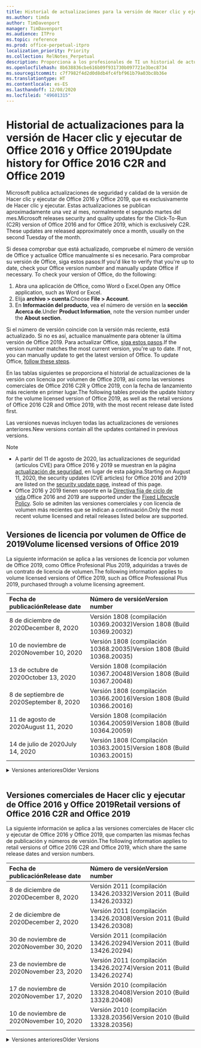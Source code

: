 ```yaml
---
title: Historial de actualizaciones para la versión de Hacer clic y ejecutar de Office 2016 y Office 2019
ms.author: timda
author: TimDavenport
manager: TimDavenport
ms.audience: ITPro
ms.topic: reference
ms.prod: office-perpetual-itpro
localization_priority: Priority
ms.collection: RelNotes_Perpetual
description: Proporciona a los profesionales de TI un historial de actualizaciones para las versiones permanentes de Office 2016 y Office 2019 que usan Hacer clic y ejecutar.
ms.openlocfilehash: 8b638836cbe616b09f931730b097721e3bec8734
ms.sourcegitcommit: c7f7982f4d2d0d8db4fc4fbf961b79a03bc8b36e
ms.translationtype: HT
ms.contentlocale: es-ES
ms.lasthandoff: 12/08/2020
ms.locfileid: "49601315"
---
```

# <a name="update-history-for-office-2016-c2r-and-office-2019"></a><span data-ttu-id="fcc36-103">Historial de actualizaciones para la versión de Hacer clic y ejecutar de Office 2016 y Office 2019</span><span class="sxs-lookup"><span data-stu-id="fcc36-103">Update history for Office 2016 C2R and Office 2019</span></span>

<span data-ttu-id="fcc36-p101">Microsoft publica actualizaciones de seguridad y calidad de la versión de Hacer clic y ejecutar de Office 2016 y Office 2019, que es exclusivamente de Hacer clic y ejecutar. Estas actualizaciones se publican aproximadamente una vez al mes, normalmente el segundo martes del mes.</span><span class="sxs-lookup"><span data-stu-id="fcc36-p101">Microsoft releases security and quality updates for the Click-To-Run (C2R) version of Office 2016 and for Office 2019, which is exclusively C2R. These updates are released approximately once a month, usually on the second Tuesday of the month.</span></span>

<span data-ttu-id="fcc36-p102">Si desea comprobar que está actualizado, compruebe el número de versión de Office y actualice Office manualmente si es necesario. Para comprobar su versión de Office, siga estos pasos:</span><span class="sxs-lookup"><span data-stu-id="fcc36-p102">If you'd like to verify that you're up to date, check your Office version number and manually update Office if necessary. To check your version of Office, do the following:</span></span>

  1.    <span data-ttu-id="fcc36-108">Abra una aplicación de Office, como Word o Excel.</span><span class="sxs-lookup"><span data-stu-id="fcc36-108">Open any Office application, such as Word or Excel.</span></span>
  2.    <span data-ttu-id="fcc36-109">Elija **archivo > cuenta**.</span><span class="sxs-lookup"><span data-stu-id="fcc36-109">Choose **File > Account**.</span></span>
  3.    <span data-ttu-id="fcc36-110">En **Información del producto**, vea el número de versión en la **sección Acerca de**.</span><span class="sxs-lookup"><span data-stu-id="fcc36-110">Under **Product Information**, note the version number under the **About section**.</span></span>

<span data-ttu-id="fcc36-p103">Si el número de versión coincide con la versión más reciente, está actualizado. Si no es así, actualice manualmente para obtener la última versión de Office 2019. Para actualizar Office, [siga estos pasos](https://support.office.com/article/2ab296f3-7f03-43a2-8e50-46de917611c5).</span><span class="sxs-lookup"><span data-stu-id="fcc36-p103">If the version number matches the most current version, you're up to date. If not, you can manually update to get the latest version of Office. To update Office, [follow these steps](https://support.office.com/article/2ab296f3-7f03-43a2-8e50-46de917611c5).</span></span>


<span data-ttu-id="fcc36-114">En las tablas siguientes se proporciona el historial de actualizaciones de la versión con licencia por volumen de Office 2019, así como las versiones comerciales de Office 2016 C2R y Office 2019, con la fecha de lanzamiento más reciente en primer lugar.</span><span class="sxs-lookup"><span data-stu-id="fcc36-114">The following tables provide the update history for the volume licensed version of Office 2019, as well as the retail versions of Office 2016 C2R and Office 2019, with the most recent release date listed first.</span></span>

<span data-ttu-id="fcc36-115">Las versiones nuevas incluyen todas las actualizaciones de versiones anteriores.</span><span class="sxs-lookup"><span data-stu-id="fcc36-115">New versions contain all the updates contained in previous versions.</span></span>


 > [!NOTE]
> - <span data-ttu-id="fcc36-116">A partir del 11 de agosto de 2020, las actualizaciones de seguridad (artículos CVE) para Office 2016 y 2019 se muestran en la página [actualización de seguridad](https://docs.microsoft.com/officeupdates/microsoft365-apps-security-updates), en lugar de esta página.</span><span class="sxs-lookup"><span data-stu-id="fcc36-116">Starting on August 11, 2020, the security updates (CVE articles) for Office 2016 and 2019 are listed on the [security update page](https://docs.microsoft.com/officeupdates/microsoft365-apps-security-updates), instead of this page.</span></span> 
> - <span data-ttu-id="fcc36-117">Office 2016 y 2019 tienen soporte en la [Directiva fija de ciclo de vida](https://docs.microsoft.com/lifecycle/policies/fixed).</span><span class="sxs-lookup"><span data-stu-id="fcc36-117">Office 2016 and 2019 are supported under the [Fixed Lifecycle Policy](https://docs.microsoft.com/lifecycle/policies/fixed).</span></span> <span data-ttu-id="fcc36-118">Solo se admiten las versiones comerciales y con licencia de volumen más recientes que se indican a continuación.</span><span class="sxs-lookup"><span data-stu-id="fcc36-118">Only the most recent volume licensed and retail releases listed below are supported.</span></span>


## <a name="volume-licensed-versions-of-office-2019"></a><span data-ttu-id="fcc36-119">Versiones de licencia por volumen de Office de 2019</span><span class="sxs-lookup"><span data-stu-id="fcc36-119">Volume licensed versions of Office 2019</span></span>
<span data-ttu-id="fcc36-120">La siguiente información se aplica a las versiones de licencia por volumen de Office 2019, como Office Profesional Plus 2019, adquiridas a través de un contrato de licencia de volumen.</span><span class="sxs-lookup"><span data-stu-id="fcc36-120">The following information applies to volume licensed versions of Office 2019, such as Office Professional Plus 2019, purchased through a volume licensing agreement.</span></span>

[//]: # (NO QUITAR EL INICIO DE LA TABLA DE LICENCIAS POR VOLUMEN)


|<span data-ttu-id="fcc36-122">**Fecha de publicación**</span><span class="sxs-lookup"><span data-stu-id="fcc36-122">**Release date**</span></span>|<span data-ttu-id="fcc36-123">**Número de versión**</span><span class="sxs-lookup"><span data-stu-id="fcc36-123">**Version number**</span></span>|
|:-----|:-----|
|<span data-ttu-id="fcc36-124">8 de diciembre de 2020</span><span class="sxs-lookup"><span data-stu-id="fcc36-124">December 8, 2020</span></span>|<span data-ttu-id="fcc36-125">Versión 1808 (compilación 10369.20032)</span><span class="sxs-lookup"><span data-stu-id="fcc36-125">Version 1808 (Build 10369.20032)</span></span>|
|<span data-ttu-id="fcc36-126">10 de noviembre de 2020</span><span class="sxs-lookup"><span data-stu-id="fcc36-126">November 10, 2020</span></span>|<span data-ttu-id="fcc36-127">Versión 1808 (compilación 10368.20035)</span><span class="sxs-lookup"><span data-stu-id="fcc36-127">Version 1808 (Build 10368.20035)</span></span>|
|<span data-ttu-id="fcc36-128">13 de octubre de 2020</span><span class="sxs-lookup"><span data-stu-id="fcc36-128">October 13, 2020</span></span>|<span data-ttu-id="fcc36-129">Versión 1808 (compilación 10367.20048)</span><span class="sxs-lookup"><span data-stu-id="fcc36-129">Version 1808 (Build 10367.20048)</span></span>|
|<span data-ttu-id="fcc36-130">8 de septiembre de 2020</span><span class="sxs-lookup"><span data-stu-id="fcc36-130">September 8, 2020</span></span>|<span data-ttu-id="fcc36-131">Versión 1808 (compilación 10366.20016)</span><span class="sxs-lookup"><span data-stu-id="fcc36-131">Version 1808 (Build 10366.20016)</span></span>|
|<span data-ttu-id="fcc36-132">11 de agosto de 2020</span><span class="sxs-lookup"><span data-stu-id="fcc36-132">August 11, 2020</span></span>|<span data-ttu-id="fcc36-133">Versión 1808 (compilación 10364.20059)</span><span class="sxs-lookup"><span data-stu-id="fcc36-133">Version 1808 (Build 10364.20059)</span></span>|
|<span data-ttu-id="fcc36-134">14 de julio de 2020</span><span class="sxs-lookup"><span data-stu-id="fcc36-134">July 14, 2020</span></span>   |<span data-ttu-id="fcc36-135">Versión 1808 (Compilación 10363.20015)</span><span class="sxs-lookup"><span data-stu-id="fcc36-135">Version 1808 (Build 10363.20015)</span></span>  |


[//]: # (NO QUITAR EL FINAL DE LA TABLA DE LICENCIAS POR VOLUMEN)

<details>
<summary><span data-ttu-id="fcc36-137">Versiones anteriores</span><span class="sxs-lookup"><span data-stu-id="fcc36-137">Older Versions</span></span></summary>
 

[//]: # (NO QUITAR EL INICIO DE LA ANTIGUA TABLA DE LICENCIAS POR VOLUMEN)


|<span data-ttu-id="fcc36-139">**Fecha de publicación**</span><span class="sxs-lookup"><span data-stu-id="fcc36-139">**Release date**</span></span>|<span data-ttu-id="fcc36-140">**Número de versión**</span><span class="sxs-lookup"><span data-stu-id="fcc36-140">**Version number**</span></span>|
|:-----|:-----|
|<span data-ttu-id="fcc36-141">9 de junio de 2020</span><span class="sxs-lookup"><span data-stu-id="fcc36-141">June 9, 2020</span></span>   |<span data-ttu-id="fcc36-142">Versión 1808 (compilación 10361.20002)</span><span class="sxs-lookup"><span data-stu-id="fcc36-142">Version 1808 (Build 10361.20002)</span></span>  |
|<span data-ttu-id="fcc36-143">12 de mayo de 2020</span><span class="sxs-lookup"><span data-stu-id="fcc36-143">May 12, 2020</span></span>   |<span data-ttu-id="fcc36-144">Versión 1808 (compilación 10359.20023)</span><span class="sxs-lookup"><span data-stu-id="fcc36-144">Version 1808 (Build 10359.20023)</span></span>  |
|<span data-ttu-id="fcc36-145">14 de abril de 2020</span><span class="sxs-lookup"><span data-stu-id="fcc36-145">April 14, 2020</span></span>   |<span data-ttu-id="fcc36-146">Versión 1808 (compilación 10358.20061)</span><span class="sxs-lookup"><span data-stu-id="fcc36-146">Version 1808 (Build 10358.20061)</span></span>  |
|<span data-ttu-id="fcc36-147">10 de marzo de 2020</span><span class="sxs-lookup"><span data-stu-id="fcc36-147">March 10, 2020</span></span>   |<span data-ttu-id="fcc36-148">Versión 1808 (compilación 10357.20081)</span><span class="sxs-lookup"><span data-stu-id="fcc36-148">Version 1808 (Build 10357.20081)</span></span>  |
|<span data-ttu-id="fcc36-149">11 de febrero de 2020</span><span class="sxs-lookup"><span data-stu-id="fcc36-149">February 11, 2020</span></span>   |<span data-ttu-id="fcc36-150">Versión 1808 (compilación 10356.20006)</span><span class="sxs-lookup"><span data-stu-id="fcc36-150">Version 1808 (Build 10356.20006)</span></span>  |


[//]: # (NO QUITAR EL FINAL DE LA ANTIGUA TABLA DE LICENCIAS POR VOLUMEN)

</details>


<br/>

## <a name="retail-versions-of-office-2016-c2r-and-office-2019"></a><span data-ttu-id="fcc36-152">Versiones comerciales de Hacer clic y ejecutar de Office 2016 y Office 2019</span><span class="sxs-lookup"><span data-stu-id="fcc36-152">Retail versions of Office 2016 C2R and Office 2019</span></span>
<span data-ttu-id="fcc36-153">La siguiente información se aplica a las versiones comerciales de Hacer clic y ejecutar de Office 2016 y Office 2019, que comparten las mismas fechas de publicación y números de versión.</span><span class="sxs-lookup"><span data-stu-id="fcc36-153">The following information applies to retail versions of Office 2016 C2R and Office 2019, which share the same release dates and version numbers.</span></span>

[//]: # (NO QUITAR EL INICIO DE LA TABLA DE VENTAS AL POR MENOR)


|<span data-ttu-id="fcc36-155">**Fecha de publicación**</span><span class="sxs-lookup"><span data-stu-id="fcc36-155">**Release date**</span></span>|<span data-ttu-id="fcc36-156">**Número de versión**</span><span class="sxs-lookup"><span data-stu-id="fcc36-156">**Version number**</span></span>|
|:-----|:-----|
|<span data-ttu-id="fcc36-157">8 de diciembre de 2020</span><span class="sxs-lookup"><span data-stu-id="fcc36-157">December 8, 2020</span></span>|<span data-ttu-id="fcc36-158">Versión 2011 (compilación 13426.20332)</span><span class="sxs-lookup"><span data-stu-id="fcc36-158">Version 2011 (Build 13426.20332)</span></span>|
|<span data-ttu-id="fcc36-159">2 de diciembre de 2020</span><span class="sxs-lookup"><span data-stu-id="fcc36-159">December 2, 2020</span></span>|<span data-ttu-id="fcc36-160">Versión 2011 (compilación 13426.20308)</span><span class="sxs-lookup"><span data-stu-id="fcc36-160">Version 2011 (Build 13426.20308)</span></span>|
|<span data-ttu-id="fcc36-161">30 de noviembre de 2020</span><span class="sxs-lookup"><span data-stu-id="fcc36-161">November 30, 2020</span></span>|<span data-ttu-id="fcc36-162">Versión 2011 (compilación 13426.20294)</span><span class="sxs-lookup"><span data-stu-id="fcc36-162">Version 2011 (Build 13426.20294)</span></span>|
|<span data-ttu-id="fcc36-163">23 de noviembre de 2020</span><span class="sxs-lookup"><span data-stu-id="fcc36-163">November 23, 2020</span></span>|<span data-ttu-id="fcc36-164">Versión 2011 (compilación 13426.20274)</span><span class="sxs-lookup"><span data-stu-id="fcc36-164">Version 2011 (Build 13426.20274)</span></span>|
|<span data-ttu-id="fcc36-165">17 de noviembre de 2020</span><span class="sxs-lookup"><span data-stu-id="fcc36-165">November 17, 2020</span></span>|<span data-ttu-id="fcc36-166">Versión 2010 (compilación 13328.20408)</span><span class="sxs-lookup"><span data-stu-id="fcc36-166">Version 2010 (Build 13328.20408)</span></span>|
|<span data-ttu-id="fcc36-167">10 de noviembre de 2020</span><span class="sxs-lookup"><span data-stu-id="fcc36-167">November 10, 2020</span></span>|<span data-ttu-id="fcc36-168">Versión 2010 (compilación 13328.20356)</span><span class="sxs-lookup"><span data-stu-id="fcc36-168">Version 2010 (Build 13328.20356)</span></span>|


[//]: # (NO QUITAR EL FINAL DE LA TABLA DE VENTAS AL POR MENOR)

<details>
<summary><span data-ttu-id="fcc36-170">Versiones anteriores</span><span class="sxs-lookup"><span data-stu-id="fcc36-170">Older Versions</span></span></summary>
 

[//]: # (NO QUITAR EL INICIO DE LA ANTIGUA TABLA DE VENTAS AL POR MENOR)


|<span data-ttu-id="fcc36-172">**Fecha de publicación**</span><span class="sxs-lookup"><span data-stu-id="fcc36-172">**Release date**</span></span>|<span data-ttu-id="fcc36-173">**Número de versión**</span><span class="sxs-lookup"><span data-stu-id="fcc36-173">**Version number**</span></span>|
|:-----|:-----|
|<span data-ttu-id="fcc36-174">27 de octubre de 2020</span><span class="sxs-lookup"><span data-stu-id="fcc36-174">October 27, 2020</span></span>|<span data-ttu-id="fcc36-175">Versión 2010 (compilación 13328.20292)</span><span class="sxs-lookup"><span data-stu-id="fcc36-175">Version 2010 (Build 13328.20292)</span></span>|
|<span data-ttu-id="fcc36-176">21 de octubre de 2020</span><span class="sxs-lookup"><span data-stu-id="fcc36-176">October 21, 2020</span></span>|<span data-ttu-id="fcc36-177">Versión 2009 (compilación 13231.20418)</span><span class="sxs-lookup"><span data-stu-id="fcc36-177">Version 2009 (Build 13231.20418)</span></span>|
|<span data-ttu-id="fcc36-178">13 de octubre de 2020</span><span class="sxs-lookup"><span data-stu-id="fcc36-178">October 13, 2020</span></span>|<span data-ttu-id="fcc36-179">Versión 2009 (compilación 13231.20390)</span><span class="sxs-lookup"><span data-stu-id="fcc36-179">Version 2009 (Build 13231.20390)</span></span>|
|<span data-ttu-id="fcc36-180">8 de octubre de 2020</span><span class="sxs-lookup"><span data-stu-id="fcc36-180">October 8, 2020</span></span>|<span data-ttu-id="fcc36-181">Versión 2009 (compilación 13231.20368)</span><span class="sxs-lookup"><span data-stu-id="fcc36-181">Version 2009 (Build 13231.20368)</span></span>|
|<span data-ttu-id="fcc36-182">28 de septiembre de 2020</span><span class="sxs-lookup"><span data-stu-id="fcc36-182">September 28, 2020</span></span>|<span data-ttu-id="fcc36-183">Versión 2009 (Compilación 13231.20262)</span><span class="sxs-lookup"><span data-stu-id="fcc36-183">Version 2009 (Build 13231.20262)</span></span>|
|<span data-ttu-id="fcc36-184">22 de septiembre de 2020</span><span class="sxs-lookup"><span data-stu-id="fcc36-184">September 22, 2020</span></span>|<span data-ttu-id="fcc36-185">Versión 2008 (Compilación 13127.20508)</span><span class="sxs-lookup"><span data-stu-id="fcc36-185">Version 2008 (Build 13127.20508)</span></span>|
|<span data-ttu-id="fcc36-186">9 de septiembre de 2020</span><span class="sxs-lookup"><span data-stu-id="fcc36-186">September 9, 2020</span></span>|<span data-ttu-id="fcc36-187">Versión 2008 (Compilación 13127.20408)</span><span class="sxs-lookup"><span data-stu-id="fcc36-187">Version 2008 (Build 13127.20408)</span></span>|
|<span data-ttu-id="fcc36-188">31 de agosto de 2020</span><span class="sxs-lookup"><span data-stu-id="fcc36-188">August 31, 2020</span></span>|<span data-ttu-id="fcc36-189">Versión 2008 (compilación 13127.20296)</span><span class="sxs-lookup"><span data-stu-id="fcc36-189">Version 2008 (Build 13127.20296)</span></span>|
|<span data-ttu-id="fcc36-190">25 de agosto de 2020</span><span class="sxs-lookup"><span data-stu-id="fcc36-190">August 25, 2020</span></span>|<span data-ttu-id="fcc36-191">Versión 2007 (compilación 13029.20460)</span><span class="sxs-lookup"><span data-stu-id="fcc36-191">Version 2007 (Build 13029.20460)</span></span>|
|<span data-ttu-id="fcc36-192">11 de agosto de 2020</span><span class="sxs-lookup"><span data-stu-id="fcc36-192">August 11, 2020</span></span>|<span data-ttu-id="fcc36-193">Versión 2007 (compilación 13029.20344)</span><span class="sxs-lookup"><span data-stu-id="fcc36-193">Version 2007 (Build 13029.20344)</span></span>|
|<span data-ttu-id="fcc36-194">30 de julio de 2020</span><span class="sxs-lookup"><span data-stu-id="fcc36-194">July 30, 2020</span></span>|<span data-ttu-id="fcc36-195">Versión 2007 (compilación 13029.20308)</span><span class="sxs-lookup"><span data-stu-id="fcc36-195">Version 2007 (Build 13029.20308)</span></span>  |
|<span data-ttu-id="fcc36-196">28 de julio de 2020</span><span class="sxs-lookup"><span data-stu-id="fcc36-196">July 28, 2020</span></span>|<span data-ttu-id="fcc36-197">Versión 2006 (compilación 13001.20498)</span><span class="sxs-lookup"><span data-stu-id="fcc36-197">Version 2006 (Build 13001.20498)</span></span>  |
|<span data-ttu-id="fcc36-198">14 de julio de 2020</span><span class="sxs-lookup"><span data-stu-id="fcc36-198">July 14, 2020</span></span>|<span data-ttu-id="fcc36-199">Versión 2006 (Compilación 13001.20384)</span><span class="sxs-lookup"><span data-stu-id="fcc36-199">Version 2006 (Build 13001.20384)</span></span>  |
|<span data-ttu-id="fcc36-200">30 de junio de 2020</span><span class="sxs-lookup"><span data-stu-id="fcc36-200">June 30, 2020</span></span>|<span data-ttu-id="fcc36-201">Versión 2006 (compilación 13001.20266)</span><span class="sxs-lookup"><span data-stu-id="fcc36-201">Version 2006 (Build 13001.20266)</span></span>  |
|<span data-ttu-id="fcc36-202">24 de junio de 2020</span><span class="sxs-lookup"><span data-stu-id="fcc36-202">June 24, 2020</span></span>|<span data-ttu-id="fcc36-203">Versión 2005 (compilación 12827.20470)</span><span class="sxs-lookup"><span data-stu-id="fcc36-203">Version 2005 (Build 12827.20470)</span></span>  |
|<span data-ttu-id="fcc36-204">9 de junio de 2020</span><span class="sxs-lookup"><span data-stu-id="fcc36-204">June 9, 2020</span></span>|<span data-ttu-id="fcc36-205">Versión 2005 (compilación 12827.20336)</span><span class="sxs-lookup"><span data-stu-id="fcc36-205">Version 2005 (Build 12827.20336)</span></span>  |
|<span data-ttu-id="fcc36-206">2 de junio de 2020</span><span class="sxs-lookup"><span data-stu-id="fcc36-206">June 2, 2020</span></span>|<span data-ttu-id="fcc36-207">Versión 2005 (compilación 12827.20268)</span><span class="sxs-lookup"><span data-stu-id="fcc36-207">Version 2005 (Build 12827.20268)</span></span>  |
|<span data-ttu-id="fcc36-208">21 de mayo de 2020</span><span class="sxs-lookup"><span data-stu-id="fcc36-208">May 21, 2020</span></span>|<span data-ttu-id="fcc36-209">Versión 2004 (compilación 12730.20352)</span><span class="sxs-lookup"><span data-stu-id="fcc36-209">Version 2004 (Build 12730.20352)</span></span>  |
|<span data-ttu-id="fcc36-210">12 de mayo de 2020</span><span class="sxs-lookup"><span data-stu-id="fcc36-210">May 12, 2020</span></span>|<span data-ttu-id="fcc36-211">Versión 2004 (compilación 12730.20270)</span><span class="sxs-lookup"><span data-stu-id="fcc36-211">Version 2004 (Build 12730.20270)</span></span>  |
|<span data-ttu-id="fcc36-212">4 de mayo de 2020</span><span class="sxs-lookup"><span data-stu-id="fcc36-212">May 4, 2020</span></span>|<span data-ttu-id="fcc36-213">Versión 2004 (Compilación 12730.20250)</span><span class="sxs-lookup"><span data-stu-id="fcc36-213">Version 2004 (Build 12730.20250)</span></span>  |
|<span data-ttu-id="fcc36-214">29 de abril de 2020</span><span class="sxs-lookup"><span data-stu-id="fcc36-214">April 29, 2020</span></span>|<span data-ttu-id="fcc36-215">Versión 2004 (compilación 12730.20236)</span><span class="sxs-lookup"><span data-stu-id="fcc36-215">Version 2004 (Build 12730.20236)</span></span>  |
|<span data-ttu-id="fcc36-216">15 de abril de 2020</span><span class="sxs-lookup"><span data-stu-id="fcc36-216">April 15, 2020</span></span>|<span data-ttu-id="fcc36-217">Versión 2003 (compilación 12624.20466)</span><span class="sxs-lookup"><span data-stu-id="fcc36-217">Version 2003 (Build 12624.20466)</span></span>  |
|<span data-ttu-id="fcc36-218">14 de abril de 2020</span><span class="sxs-lookup"><span data-stu-id="fcc36-218">April 14, 2020</span></span>|<span data-ttu-id="fcc36-219">Versión 2003 (compilación 12624.20442)</span><span class="sxs-lookup"><span data-stu-id="fcc36-219">Version 2003 (Build 12624.20442)</span></span>  |
|<span data-ttu-id="fcc36-220">31 de marzo de 2020</span><span class="sxs-lookup"><span data-stu-id="fcc36-220">March 31, 2020</span></span>|<span data-ttu-id="fcc36-221">Versión 2003 (compilación 12624.20382)</span><span class="sxs-lookup"><span data-stu-id="fcc36-221">Version 2003 (Build 12624.20382)</span></span>  |
|<span data-ttu-id="fcc36-222">25 de marzo de 2020</span><span class="sxs-lookup"><span data-stu-id="fcc36-222">March 25, 2020</span></span>|<span data-ttu-id="fcc36-223">Versión 2003 (compilación 12624.20320)</span><span class="sxs-lookup"><span data-stu-id="fcc36-223">Version 2003 (Build 12624.20320)</span></span>  |
|<span data-ttu-id="fcc36-224">10 de marzo de 2020</span><span class="sxs-lookup"><span data-stu-id="fcc36-224">March 10, 2020</span></span>|<span data-ttu-id="fcc36-225">Versión 2002 (compilación 12527.20278)</span><span class="sxs-lookup"><span data-stu-id="fcc36-225">Version 2002 (Build 12527.20278)</span></span>  |
|<span data-ttu-id="fcc36-226">1 de marzo de 2020</span><span class="sxs-lookup"><span data-stu-id="fcc36-226">March 1, 2020</span></span>   |<span data-ttu-id="fcc36-227">Versión 2002 (compilación 12527.20242)</span><span class="sxs-lookup"><span data-stu-id="fcc36-227">Version 2002 (Build 12527.20242)</span></span>  |


[//]: # (NO QUITAR EL FINAL DE LA ANTIGUA TABLA DE VENTAS AL POR MENOR)


</details>






